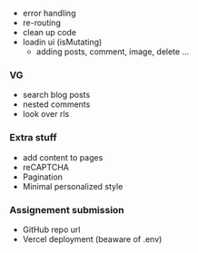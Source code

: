 - error handling
- re-routing
- clean up code
- loadin ui (isMutating)
  - adding posts, comment, image, delete ...

### VG

- search blog posts
- nested comments
- look over rls

### Extra stuff

- add content to pages
- reCAPTCHA
- Pagination
- Minimal personalized style

### Assignement submission

- GitHub repo url
- Vercel deployment (beaware of .env)
